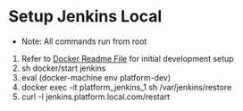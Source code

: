 # Setup Jenkins Local

* Note: All commands run from root

1. Refer to [Docker Readme File](DOCKER-README.md) for initial development setup
2. sh docker/start jenkins
3. eval (docker-machine env platform-dev)
4. docker exec -it platform_jenkins_1 sh /var/jenkins/restore
5. curl -I jenkins.platform.local.com/restart